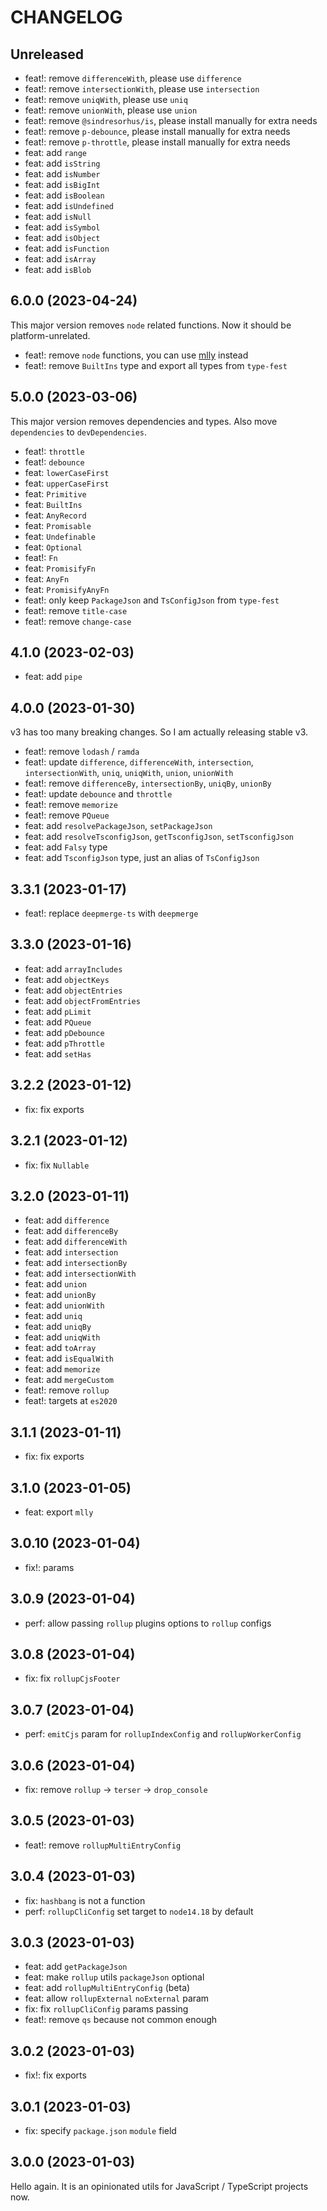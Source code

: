 # CHANGELOG

## Unreleased

- feat!: remove `differenceWith`, please use `difference`
- feat!: remove `intersectionWith`, please use `intersection`
- feat!: remove `uniqWith`, please use `uniq`
- feat!: remove `unionWith`, please use `union`
- feat!: remove `@sindresorhus/is`, please install manually for extra needs
- feat!: remove `p-debounce`, please install manually for extra needs
- feat!: remove `p-throttle`, please install manually for extra needs
- feat: add `range`
- feat: add `isString`
- feat: add `isNumber`
- feat: add `isBigInt`
- feat: add `isBoolean`
- feat: add `isUndefined`
- feat: add `isNull`
- feat: add `isSymbol`
- feat: add `isObject`
- feat: add `isFunction`
- feat: add `isArray`
- feat: add `isBlob`

## 6.0.0 (2023-04-24)

This major version removes `node` related functions. Now it should be platform-unrelated.

- feat!: remove `node` functions, you can use [mlly](https://unjs.io/mlly) instead
- feat!: remove `BuiltIns` type and export all types from `type-fest`

## 5.0.0 (2023-03-06)

This major version removes dependencies and types. Also move `dependencies` to `devDependencies`.

- feat!: `throttle`
- feat!: `debounce`
- feat: `lowerCaseFirst`
- feat: `upperCaseFirst`
- feat: `Primitive`
- feat: `BuiltIns`
- feat: `AnyRecord`
- feat: `Promisable`
- feat: `Undefinable`
- feat: `Optional`
- feat!: `Fn`
- feat: `PromisifyFn`
- feat: `AnyFn`
- feat: `PromisifyAnyFn`
- feat!: only keep `PackageJson` and `TsConfigJson` from `type-fest`
- feat!: remove `title-case`
- feat!: remove `change-case`

## 4.1.0 (2023-02-03)

- feat: add `pipe`

## 4.0.0 (2023-01-30)

v3 has too many breaking changes. So I am actually releasing stable v3.

- feat!: remove `lodash` / `ramda`
- feat!: update `difference`, `differenceWith`, `intersection`, `intersectionWith`, `uniq`, `uniqWith`, `union`, `unionWith`
- feat!: remove `differenceBy`, `intersectionBy`, `uniqBy`, `unionBy`
- feat!: update `debounce` and `throttle`
- feat!: remove `memorize`
- feat!: remove `PQueue`
- feat: add `resolvePackageJson`, `setPackageJson`
- feat: add `resolveTsconfigJson`, `getTsconfigJson`, `setTsconfigJson`
- feat: add `Falsy` type
- feat: add `TsconfigJson` type, just an alias of `TsConfigJson`

## 3.3.1 (2023-01-17)

- feat!: replace `deepmerge-ts` with `deepmerge`

## 3.3.0 (2023-01-16)

- feat: add `arrayIncludes`
- feat: add `objectKeys`
- feat: add `objectEntries`
- feat: add `objectFromEntries`
- feat: add `pLimit`
- feat: add `PQueue`
- feat: add `pDebounce`
- feat: add `pThrottle`
- feat: add `setHas`

## 3.2.2 (2023-01-12)

- fix: fix exports

## 3.2.1 (2023-01-12)

- fix: fix `Nullable`

## 3.2.0 (2023-01-11)

- feat: add `difference`
- feat: add `differenceBy`
- feat: add `differenceWith`
- feat: add `intersection`
- feat: add `intersectionBy`
- feat: add `intersectionWith`
- feat: add `union`
- feat: add `unionBy`
- feat: add `unionWith`
- feat: add `uniq`
- feat: add `uniqBy`
- feat: add `uniqWith`
- feat: add `toArray`
- feat: add `isEqualWith`
- feat: add `memorize`
- feat: add `mergeCustom`
- feat!: remove `rollup`
- feat!: targets at `es2020`

## 3.1.1 (2023-01-11)

- fix: fix exports

## 3.1.0 (2023-01-05)

- feat: export `mlly`

## 3.0.10 (2023-01-04)

- fix!: params

## 3.0.9 (2023-01-04)

- perf: allow passing `rollup` plugins options to `rollup` configs

## 3.0.8 (2023-01-04)

- fix: fix `rollupCjsFooter`

## 3.0.7 (2023-01-04)

- perf: `emitCjs` param for `rollupIndexConfig` and `rollupWorkerConfig`

## 3.0.6 (2023-01-04)

- fix: remove `rollup` -> `terser` -> `drop_console`

## 3.0.5 (2023-01-03)

- feat!: remove `rollupMultiEntryConfig`

## 3.0.4 (2023-01-03)

- fix: `hashbang` is not a function
- perf: `rollupCliConfig` set target to `node14.18` by default

## 3.0.3 (2023-01-03)

- feat: add `getPackageJson`
- feat: make `rollup` utils `packageJson` optional
- feat: add `rollupMultiEntryConfig` (beta)
- feat: allow `rollupExternal` `noExternal` param
- fix: fix `rollupCliConfig` params passing
- feat!: remove `qs` because not common enough

## 3.0.2 (2023-01-03)

- fix!: fix exports

## 3.0.1 (2023-01-03)

- fix: specify `package.json` `module` field

## 3.0.0 (2023-01-03)

Hello again. It is an opinionated utils for JavaScript / TypeScript projects now.
